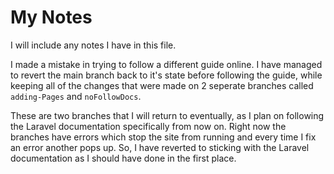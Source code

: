 # My Notes

I will include any notes I have in this file.

I made a mistake in trying to follow a different guide online. I have managed to revert the main branch back to it's state before following the guide, while keeping all of the changes that were made on 2 seperate branches called `adding-Pages` and `noFollowDocs`.

These are two branches that I will return to eventually, as I plan on following the Laravel documentation specifically from now on. Right now the branches have errors which stop the site from running and every time I fix an error another pops up. So, I have reverted to sticking with the Laravel documentation as I should have done in the first place.
